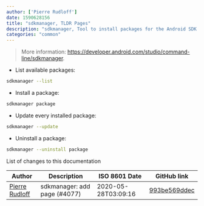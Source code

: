 ```yaml
---
author: ['Pierre Rudloff']
date: 1590628156
title: "sdkmanager, TLDR Pages"
description: "sdkmanager, Tool to install packages for the Android SDK."
categories: "common"
---
```

> More information: <https://developer.android.com/studio/command-line/sdkmanager>.

- List available packages:

```bash
sdkmanager --list
```

- Install a package:

```bash
sdkmanager package
```

- Update every installed package:

```bash
sdkmanager --update
```

- Uninstall a package:

```bash
sdkmanager --uninstall package
```
List of changes to this documentation


Author | Description | ISO 8601 Date | GitHub link
------|-----|-----|-----
[Pierre Rudloff](mailto:contact@rudloff.pro) | sdkmanager: add page (#4077) | 2020-05-28T03:09:16 | [993be569ddec](https://github.com/tldr-pages/tldr/commit/993be569ddecd0b8d3efd58344680e20aedfee3c)

